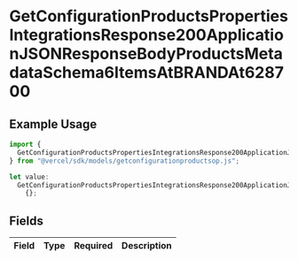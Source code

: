 # GetConfigurationProductsPropertiesIntegrationsResponse200ApplicationJSONResponseBodyProductsMetadataSchema6ItemsAtBRANDAt628700

## Example Usage

```typescript
import {
  GetConfigurationProductsPropertiesIntegrationsResponse200ApplicationJSONResponseBodyProductsMetadataSchema6ItemsAtBRANDAt628700,
} from "@vercel/sdk/models/getconfigurationproductsop.js";

let value:
  GetConfigurationProductsPropertiesIntegrationsResponse200ApplicationJSONResponseBodyProductsMetadataSchema6ItemsAtBRANDAt628700 =
    {};
```

## Fields

| Field       | Type        | Required    | Description |
| ----------- | ----------- | ----------- | ----------- |